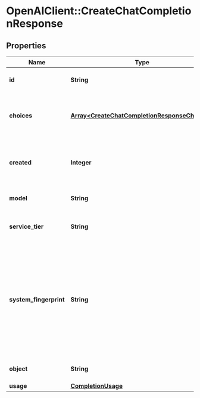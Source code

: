 # OpenAIClient::CreateChatCompletionResponse

## Properties
Name | Type | Description | Notes
------------ | ------------- | ------------- | -------------
**id** | **String** | A unique identifier for the chat completion. | 
**choices** | [**Array&lt;CreateChatCompletionResponseChoices&gt;**](CreateChatCompletionResponseChoices.md) | A list of chat completion choices. Can be more than one if &#x60;n&#x60; is greater than 1. | 
**created** | **Integer** | The Unix timestamp (in seconds) of when the chat completion was created. | 
**model** | **String** | The model used for the chat completion. | 
**service_tier** | **String** | The service tier used for processing the request. | [optional] 
**system_fingerprint** | **String** | This fingerprint represents the backend configuration that the model runs with.  Can be used in conjunction with the &#x60;seed&#x60; request parameter to understand when backend changes have been made that might impact determinism.  | [optional] 
**object** | **String** | The object type, which is always &#x60;chat.completion&#x60;. | 
**usage** | [**CompletionUsage**](CompletionUsage.md) |  | [optional] 

